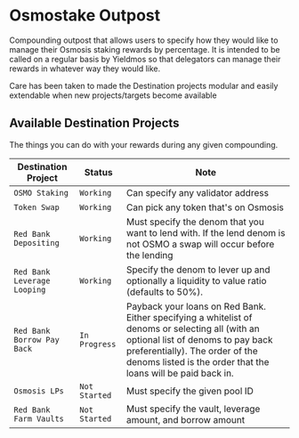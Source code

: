 # Osmostake Outpost

Compounding outpost that allows users to specify how they would like to manage their Osmosis staking rewards by percentage. It is intended to be called on a regular basis by Yieldmos so that delegators can manage their rewards in whatever way they would like.

Care has been taken to made the Destination projects modular and easily extendable when new projects/targets become available

## Available Destination Projects

The things you can do with your rewards during any given compounding.

| Destination Project         | Status        | Note                                                                                                                                                                                                                                    |
| --------------------------- | ------------- | --------------------------------------------------------------------------------------------------------------------------------------------------------------------------------------------------------------------------------------- |
| `OSMO Staking`              | `Working`     | Can specify any validator address                                                                                                                                                                                                       |
| `Token Swap`                | `Working`     | Can pick any token that's on Osmosis                                                                                                                                                                                                    |
| `Red Bank Depositing`       | `Working`     | Must specify the denom that you want to lend with. If the lend denom is not OSMO a swap will occur before the lending                                                                                                                   |
| `Red Bank Leverage Looping` | `Working`     | Specify the denom to lever up and optionally a liquidity to value ratio (defaults to 50%).                                                                                                                                              |
| `Red Bank Borrow Pay Back`  | `In Progress` | Payback your loans on Red Bank. Either specifying a whitelist of denoms or selecting all (with an optional list of denoms to pay back preferentially). The order of the denoms listed is the order that the loans will be paid back in. |
| `Osmosis LPs`               | `Not Started` | Must specify the given pool ID                                                                                                                                                                                                          |
| `Red Bank Farm Vaults`      | `Not Started` | Must specify the vault, leverage amount, and borrow amount                                                                                                                                                                              |
